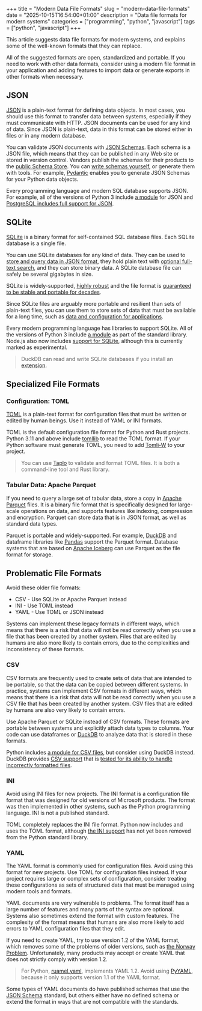 +++
title = "Modern Data File Formats"
slug = "modern-data-file-formats"
date = "2025-10-15T16:54:00+01:00"
description = "Data file formats for modern systems"
categories = ["programming", "python", "javascript"]
tags = ["python", "javascript"]
+++

This article suggests data file formats for modern systems, and explains some of the well-known formats that they can replace.

All of the suggested formats are open, standardized and portable. If you need to work with other data formats, consider using a modern file format in your application and adding features to import data or generate exports in other formats when necessary.

## JSON

[JSON](https://en.wikipedia.org/wiki/JSON) is a plain-text format for defining data objects. In most cases, you should use this format to transfer data between systems, especially if they must communicate with HTTP. JSON documents can be used for any kind of data. Since JSON is plain-text, data in this format can be stored either in files or in any modern database.

You can validate JSON documents with [JSON Schemas](https://json-schema.org/). Each schema is a JSON file, which means that they can be published in any Web site or stored in version control. Vendors publish the schemas for their products to the [public Schema Store](https://www.schemastore.org/). You can [write schemas yourself](https://json-schema.org/learn/getting-started-step-by-step), or generate them with tools. For example, [Pydantic](https://docs.pydantic.dev/) enables you to generate JSON Schemas for your Python data objects.

Every programming language and modern SQL database supports JSON. For example, all of the versions of Python 3 include [a module](https://docs.python.org/3/library/json.html) for JSON and [PostgreSQL includes full support for JSON](https://www.postgresql.org/docs/current/functions-json.html).

## SQLite

[SQLite](https://sqlite.org) is a binary format for self-contained SQL database files. Each SQLite database is a single file.

You can use SQLite databases for any kind of data. They can be used to [store and query data in JSON format](https://sqlite.org/json1.html), they hold plain text with [optional full-text search](sqlite.org/fts5.html), and they can store binary data. A SQLite database file can safely be several gigabytes in size.

SQLite is widely-supported, [highly robust](https://sqlite.org/hirely.html) and the file format is [guaranteed to be stable and portable for decades](https://sqlite.org/lts.html).

Since SQLite files are arguably more portable and resilient than sets of plain-text files, you can use them to store sets of data that must be available for a long time, such as [data and configuration for applications](https://sqlite.org/appfileformat.html).

Every modern programming language has libraries to support SQLite. All of the versions of Python 3 include [a module](https://docs.python.org/3/library/sqlite3.html) as part of the standard library. Node.js also now includes [support for SQLite](https://nodejs.org/api/sqlite.html), although this is currently marked as experimental.

> DuckDB can read and write SQLite databases if you install an [extension](https://duckdb.org/docs/stable/core_extensions/sqlite).

## Specialized File Formats

### Configuration: TOML

[TOML](https://toml.io/) is a plain-text format for configuration files that must be written or edited by human beings. Use it instead of YAML or INI formats.

TOML is the default configuration file format for Python and Rust projects. Python 3.11 and above include [tomllib](https://docs.python.org/3/library/tomllib.html) to read the TOML format. If your Python software must generate TOML, you need to add [Tomli-W](https://pypi.org/project/tomli-w/) to your project.

> You can use [Taplo](https://taplo.tamasfe.dev/) to validate and format TOML files. It is both a command-line tool and Rust library.

### Tabular Data: Apache Parquet

If you need to query a large set of tabular data, store a copy in [Apache Parquet](https://parquet.apache.org/) files. It is a binary file format that is specifically designed for large-scale operations on data, and supports features like indexing, compression and encryption. Parquet can store data that is in JSON format, as well as standard data types.

Parquet is portable and widely-supported. For example, [DuckDB](https://duckdb.org/) and dataframe libraries like [Pandas](https://pandas.pydata.org/) support the Parquet format. Database systems that are based on [Apache Iceberg](https://iceberg.apache.org/) can use Parquet as the file format for storage.

## Problematic File Formats

Avoid these older file formats:

- CSV - Use SQLite or Apache Parquet instead
- INI - Use TOML instead
- YAML - Use TOML or JSON instead

Systems can implement these legacy formats in different ways, which means that there is a risk that data will not be read correctly when you use a file that has been created by another system. Files that are edited by humans are also more likely to contain errors, due to the complexities and inconsistency of these formats.

### CSV

CSV formats are frequently used to create sets of data that are intended to be portable, so that the data can be copied between different systems. In practice, systems can implement CSV formats in different ways, which means that there is a risk that data will not be read correctly when you use a CSV file that has been created by another system. CSV files that are edited by humans are also very likely to contain errors.

Use Apache Parquet or SQLite instead of CSV formats. These formats are portable between systems and explicitly attach data types to columns. Your code can use dataframes or [DuckDB](https://duckdb.org/) to analyze data that is stored in these formats.

Python includes [a module for CSV files](https://docs.python.org/3/library/csv.html), but consider using DuckDB instead. DuckDB provides [CSV support](https://duckdb.org/docs/stable/data/csv/overview.html) that is [tested for its ability to handle incorrectly formatted files](https://duckdb.org/2025/04/16/duckdb-csv-pollock-benchmark.html).

### INI

Avoid using INI files for new projects. The INI format is a configuration file format that was designed for old versions of Microsoft products. The format was then implemented in other systems, such as the Python programming language. INI is not a published standard.

TOML completely replaces the INI file format. Python now includes and uses the TOML format, although [the INI support](https://docs.python.org/3/library/configparser.html) has not yet been removed from the Python standard library.

### YAML

The YAML format is commonly used for configuration files. Avoid using this format for new projects. Use TOML for configuration files instead. If your project requires large or complex sets of configuration, consider treating these configurations as sets of structured data that must be managed using modern tools and formats.

YAML documents are very vulnerable to problems. The format itself has a large number of features and many parts of the syntax are optional. Systems also sometimes extend the format with custom features. The complexity of the format means that humans are also more likely to add errors to YAML configuration files that they edit.

If you need to create YAML, try to use version 1.2 of the YAML format, which removes some of the problems of older versions, such as [the Norway Problem](https://hitchdev.com/strictyaml/why/implicit-typing-removed/). Unfortunately, many products may accept or create YAML that does not strictly comply with version 1.2.

> For Python, [ruamel.yaml](https://pypi.org/project/ruamel.yaml/), implements YAML 1.2. Avoid using [PyYAML](https://pypi.org/project/PyYAML/), because it only supports version 1.1 of the YAML format.

Some types of YAML documents do have published schemas that use the [JSON Schema](https://json-schema.org/) standard, but others either have no defined schema or extend the format in ways that are not compatible with the standards.
